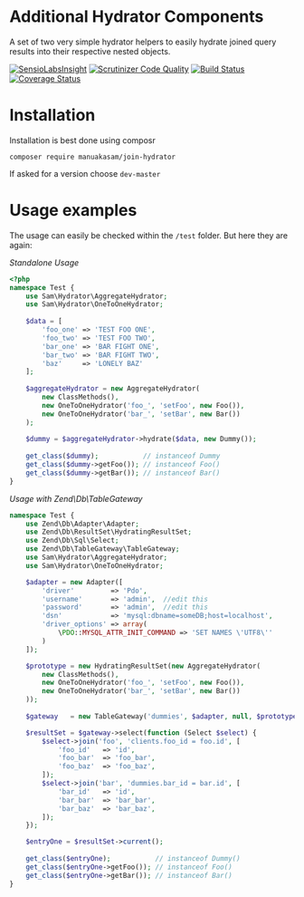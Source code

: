 Additional Hydrator Components
==============================

A set of two very simple hydrator helpers to easily hydrate joined query results into their respective nested objects.

[![SensioLabsInsight](https://insight.sensiolabs.com/projects/6bf71bc6-f69c-4381-9cdc-ee2b223e5a15/mini.png)](https://insight.sensiolabs.com/projects/6bf71bc6-f69c-4381-9cdc-ee2b223e5a15)
[![Scrutinizer Code Quality](https://scrutinizer-ci.com/g/manuakasam/join-hydrator/badges/quality-score.png?b=master)](https://scrutinizer-ci.com/g/manuakasam/join-hydrator/?branch=master)
[![Build Status](https://travis-ci.org/manuakasam/join-hydrator.png?branch=master)](https://travis-ci.org/manuakasam/join-hydrator)
[![Coverage Status](https://coveralls.io/repos/manuakasam/join-hydrator/badge.svg?branch=master)](https://coveralls.io/r/manuakasam/join-hydrator?branch=master)


Installation
============

Installation is best done using composr

```
composer require manuakasam/join-hydrator
```

If asked for a version choose `dev-master`


Usage examples
==============

The usage can easily be checked within the `/test` folder. But here they are again:

*Standalone Usage*

```php
<?php
namespace Test {
    use Sam\Hydrator\AggregateHydrator;
    use Sam\Hydrator\OneToOneHydrator;
    
    $data = [
        'foo_one' => 'TEST FOO ONE',
        'foo_two' => 'TEST FOO TWO',
        'bar_one' => 'BAR FIGHT ONE',
        'bar_two' => 'BAR FIGHT TWO',
        'baz'     => 'LONELY BAZ'
    ];
    
    $aggregateHydrator = new AggregateHydrator(
        new ClassMethods(),
        new OneToOneHydrator('foo_', 'setFoo', new Foo()),
        new OneToOneHydrator('bar_', 'setBar', new Bar())
    );
    
    $dummy = $aggregateHydrator->hydrate($data, new Dummy());
    
    get_class($dummy);           // instanceof Dummy
    get_class($dummy->getFoo()); // instanceof Foo()
    get_class($dummy->getBar()); // instanceof Bar()
}
```

*Usage with Zend\Db\TableGateway*

```php
namespace Test {
    use Zend\Db\Adapter\Adapter;
    use Zend\Db\ResultSet\HydratingResultSet;
    use Zend\Db\Sql\Select;
    use Zend\Db\TableGateway\TableGateway;
    use Sam\Hydrator\AggregateHydrator;
    use Sam\Hydrator\OneToOneHydrator;

    $adapter = new Adapter([
        'driver'         => 'Pdo',
        'username'       => 'admin',  //edit this
        'password'       => 'admin',  //edit this
        'dsn'            => 'mysql:dbname=someDB;host=localhost',
        'driver_options' => array(
            \PDO::MYSQL_ATTR_INIT_COMMAND => 'SET NAMES \'UTF8\''
        )
    ]);

    $prototype = new HydratingResultSet(new AggregateHydrator(
        new ClassMethods(),
        new OneToOneHydrator('foo_', 'setFoo', new Foo()),
        new OneToOneHydrator('bar_', 'setBar', new Bar())
    ));
    
    $gateway   = new TableGateway('dummies', $adapter, null, $prototype);

    $resultSet = $gateway->select(function (Select $select) {
        $select->join('foo', 'clients.foo_id = foo.id', [
            'foo_id'   => 'id',
            'foo_bar'  => 'foo_bar',
            'foo_baz'  => 'foo_baz',
        ]);
        $select->join('bar', 'dummies.bar_id = bar.id', [
            'bar_id'   => 'id',
            'bar_bar'  => 'bar_bar',
            'bar_baz'  => 'bar_baz',
        ]);
    });

    $entryOne = $resultSet->current();
    
    get_class($entryOne);           // instanceof Dummy()
    get_class($entryOne->getFoo()); // instanceof Foo()
    get_class($entryOne->getBar()); // instanceof Bar()
}
```
